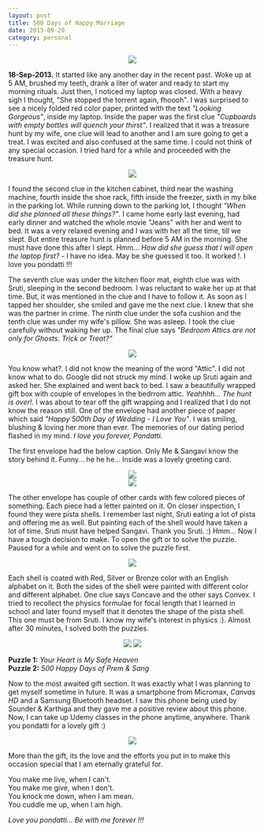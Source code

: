```yaml
---
layout: post
title: 500 Days of Happy Marriage
date: 2013-09-20
category: personal
---
```


<div style="text-align: center;">
<img src="{{site.url}}/img/500-day-greeting-card.jpg"/>
</div>  

**18-Sep-2013.** 
It started like any another day in the recent past. Woke up at 5 AM, brushed my teeth, drank a liter of water and ready to start my morning rituals. Just then, I noticed my laptop was closed. With a heavy sigh I thought, "She stopped the torrent again, fhoooh". I was surprised to see a nicely folded red color paper, printed with the text *"Looking Gorgeous"*, inside my laptop. Inside the paper was the first clue *"Cupboards with empty bottles will quench your thirst"*. I realized that it was a treasure hunt by my wife, one clue will lead to another and I am sure going to get a treat. I was excited and also confused at the same time. I could not think of any special occasion. I tried hard for a while and proceeded with the treasure hunt.  

<div style="text-align: center;">
<img src="{{site.url}}/img/500-day-tip-on-laptop.jpg"/>
</div>  
  
I found the second clue in the kitchen cabinet, third near the washing machine, fourth inside the shoe rack, fifth inside the freezer, sixth in my bike in the parking lot. While running down to the parking lot, I thought *"When did she planned all these things?"*. I came home early last evening, had early dinner and watched the whole movie "Jeans" with her and went to bed. It was a very relaxed evening and I was with her all the time, till we slept. But entire treasure hunt is planned before 5 AM in the morning. She must have done this after I slept. Hmm... *How did she guess that I will open the laptop first?* - I have no idea. May be she guessed it too. It worked !. I love you pondatti !!!  
  
The seventh clue was under the kitchen floor mat, eighth clue was with Sruti, sleeping in the second bedroom. I was reluctant to wake her up at that time. But, it was mentioned in the clue and I have to follow it. As soon as I tapped her shoulder, she smiled and gave me the next clue. I knew that she was the partner in crime. The ninth clue under the sofa cushion and the tenth clue was under my wife's pillow. She was asleep. I took the clue carefully without waking her up. The final clue says *"Bedroom Attics are not only for Ghosts. Trick or Treat?"*   
  
<div style="text-align: center;">
<img src="{{site.url}}/img/500-day-all-tips.jpg"/>
</div>  
  
You know what?. I did not know the meaning of the word "Attic". I did not know what to do. Google did not struck my mind. I woke up Sruti again and asked her. She explained and went back to bed. I saw a beautifully wrapped gift box with couple of envelopes in the bedrrom attic. *Yeahhhh... The hunt is over!.* I was about to tear off the gift wrapping and I realized that I do not know the reason still. One of the envelope had another piece of paper which said *"Happy 500th Day of Wedding - I Love You"*. I was smiling, blushing & loving her more than ever. The memories of our dating period flashed in my mind. *I love you forever, Pondatti.*  
  
The first envelope had the below caption. Only Me & Sangavi know the story behind it. Funny... he he he... Inside was a lovely greeting card.   
  
<div style="text-align: center;">
<img src="{{site.url}}/img/500-day-manga-mandaiyan-guy.jpg"/>
</div>  
  
<div style="text-align: center;">
<img src="{{site.url}}/img/500-day-greeting-card-full.jpg"/>
</div>  
  
The other envelope has couple of other cards with few colored pieces of something. Each piece had a letter painted on it. On closer inspection, I found they were pista shells. I remember last night, Sruti eating a lot of pista and offering me as well. But painting each of the shell would have taken a lot of time. Sruti must have helped Sangavi. Thank you Sruti. :) Hmm... Now I have a tough decision to make. To open the gift or to solve the puzzle. Paused for a while and went on to solve the puzzle first.  

<div style="text-align: center;">
<img src="{{site.url}}/img/500-day-all-puzzle-clues.jpg"/>
</div>  
  
Each shell is coated with Red, Silver or Bronze color with an English alphabet on it. Both the sides of the shell were painted with different color and different alphabet. One clue says Concave and the other says Convex. I tried to recollect the physics formulae for focal length that I learned in school and later found myself that it denotes the shape of the pista shell. This one must be from Sruti. I know my wife's interest in physics :). Almost after 30 minutes, I solved both the puzzles.   
  
<div style="text-align: center;">
<img src="{{site.url}}/img/500-day-puzzle-1.jpg"/>
<img src="{{site.url}}/img/500-day-puzzle-2.jpg"/>
</div>  
  
**Puzzle 1:** *Your Heart is My Safe Heaven*  
**Puzzle 2:** *500 Happy Days of Prem & Sang*  
  
Now to the most awaited gift section. It was exactly what I was planning to get myself sometime in future. It was a smartphone from Micromax, *Canvas HD* and a Samsung Bluetooth headset. I saw this phone being used by Sounder & Karthiga and they gave me a positive review about this phone. Now, I can take up Udemy classes in the phone anytime, anywhere. Thank you pondatti for a lovely gift :)  
  
<div style="text-align: center;">
<img src="{{site.url}}/img/500-day-gifts.jpg"/>
</div>  
  
More than the gift, its the love and the efforts you put in to make this occasion special that I am eternally grateful for.  
  
You make me live, when I can't.  
You make me give, when I don't.  
You knock me down, when I am mean.  
You cuddle me up, when I am high.  
  
*Love you pondatti... Be with me forever !!!*  


